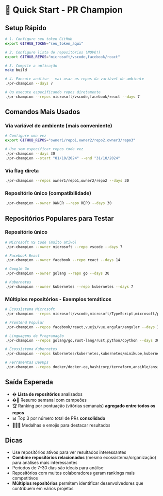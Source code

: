 # 🚀 Quick Start - PR Champion

## Setup Rápido

```bash
# 1. Configure seu token GitHub
export GITHUB_TOKEN="seu_token_aqui"

# 2. Configure lista de repositórios (NOVO!)
export GITHUB_REPOS="microsoft/vscode,facebook/react"

# 3. Compile a aplicação
make build

# 4. Execute análise - vai usar os repos da variável de ambiente
./pr-champion --days 7

# Ou execute especificando repos diretamente
./pr-champion --repos microsoft/vscode,facebook/react --days 7
```

## Comandos Mais Usados

### Via variável de ambiente (mais conveniente)
```bash
# Configure uma vez
export GITHUB_REPOS="owner1/repo1,owner2/repo2,owner3/repo3"

# Use sem especificar repos toda vez
./pr-champion --days 30
./pr-champion --start "01/10/2024" --end "31/10/2024"
```

### Via flag direta
```bash
./pr-champion --repos owner1/repo1,owner2/repo2 --days 30
```

### Repositório único (compatibilidade)
```bash
./pr-champion --owner OWNER --repo REPO --days 30
```

## Repositórios Populares para Testar

### Repositório único
```bash
# Microsoft VS Code (muito ativo)
./pr-champion --owner microsoft --repo vscode --days 7

# Facebook React
./pr-champion --owner facebook --repo react --days 14

# Google Go
./pr-champion --owner golang --repo go --days 30

# Kubernetes
./pr-champion --owner kubernetes --repo kubernetes --days 7
```

### Múltiplos repositórios - Exemplos temáticos
```bash
# Ecossistema Microsoft
./pr-champion --repos microsoft/vscode,microsoft/TypeScript,microsoft/playwright --days 14

# Frontend Popular
./pr-champion --repos facebook/react,vuejs/vue,angular/angular --days 30

# Linguagens de Programação
./pr-champion --repos golang/go,rust-lang/rust,python/cpython --days 30

# Ecossistema Kubernetes
./pr-champion --repos kubernetes/kubernetes,kubernetes/minikube,kubernetes/dashboard --days 14

# Ferramentas DevOps
./pr-champion --repos docker/docker-ce,hashicorp/terraform,ansible/ansible --days 21
```

## Saída Esperada

- � **Lista de repositórios** analisados
- �📅 Resumo semanal com campeões
- 🏆 Ranking por pontuação (vitórias semanais) **agregado entre todos os repos**
- 📊 Top 3 por número total de PRs **consolidado**
- 🥇🥈🥉 Medalhas e emojis para destacar resultados

## Dicas

- Use repositórios ativos para ver resultados interessantes
- **Combine repositórios relacionados** (mesmo ecossistema/organização) para análises mais interessantes
- Períodos de 7-30 dias são ideais para análise
- Repositórios com muitos colaboradores geram rankings mais competitivos
- **Múltiplos repositórios** permitem identificar desenvolvedores que contribuem em vários projetos
